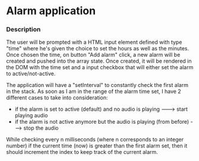 # Alarm application

### Description

The user will be prompted with a HTML input element defined with type "time" where he's given the choice to set the hours as well as the minutes.
Once chosen the time, on button "Add alarm" click, a new alarm will be created and pushed into the array state.
Once created, it will be rendered in the DOM with the time set and a input checkbox that will either set the alarm to active/not-active.

The application will have a "setInterval" to constantly check the first alarm in the stack.
As soon as I am in the range of the alarm time set, I have 2 different cases to take into consideration:

- if the alarm is set to active (default) and no audio is playing ---> start playing audio
- if the alarm is not active anymore but the audio is playing (from before) ---> stop the audio

While checking every n milliseconds (where n corresponds to an integer number) if the current time (now) is greater than the first alarm set, then it should increment the index to keep track of the current alarm.
